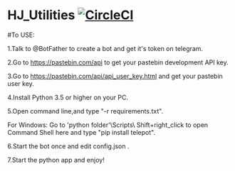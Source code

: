 # HJ_Utilities [![CircleCI](https://circleci.com/gh/jimchen5209/HJ_Utilities/tree/master.svg?style=svg)](https://circleci.com/gh/jimchen5209/HJ_Utilities/tree/master)

#To USE:

1.Talk to @BotFather to create a bot and get it's token on telegram.

2.Go to https://pastebin.com/api to get your pastebin development API key.

3.Go to https://pastebin.com/api/api_user_key.html and get your pastebin user key.

4.Install Python 3.5 or higher on your PC.

5.Open command line,and type "-r requirements.txt".

  For Windows: Go to 'python folder'\Scripts\ Shift+right_click to open Command Shell here and type "pip install telepot".
  
6.Start the bot once and edit config.json .

7.Start the python app and enjoy!
